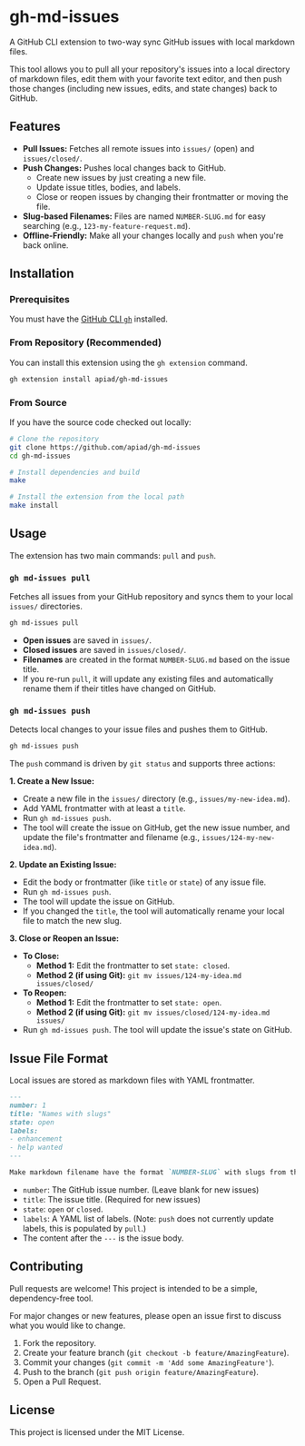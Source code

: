 # gh-md-issues

A GitHub CLI extension to two-way sync GitHub issues with local markdown files.

This tool allows you to pull all your repository's issues into a local directory of markdown files, edit them with your favorite text editor, and then push those changes (including new issues, edits, and state changes) back to GitHub.

## Features

  * **Pull Issues:** Fetches all remote issues into `issues/` (open) and `issues/closed/`.
  * **Push Changes:** Pushes local changes back to GitHub.
      * Create new issues by just creating a new file.
      * Update issue titles, bodies, and labels.
      * Close or reopen issues by changing their frontmatter or moving the file.
  * **Slug-based Filenames:** Files are named `NUMBER-SLUG.md` for easy searching (e.g., `123-my-feature-request.md`).
  * **Offline-Friendly:** Make all your changes locally and `push` when you're back online.

## Installation

### Prerequisites

You must have the [GitHub CLI `gh`](https://cli.github.com) installed.

### From Repository (Recommended)

You can install this extension using the `gh extension` command.

```sh
gh extension install apiad/gh-md-issues
```

### From Source

If you have the source code checked out locally:

```sh
# Clone the repository
git clone https://github.com/apiad/gh-md-issues
cd gh-md-issues

# Install dependencies and build
make

# Install the extension from the local path
make install
```

## Usage

The extension has two main commands: `pull` and `push`.

### `gh md-issues pull`

Fetches all issues from your GitHub repository and syncs them to your local `issues/` directories.

```sh
gh md-issues pull
```

  * **Open issues** are saved in `issues/`.
  * **Closed issues** are saved in `issues/closed/`.
  * **Filenames** are created in the format `NUMBER-SLUG.md` based on the issue title.
  * If you re-run `pull`, it will update any existing files and automatically rename them if their titles have changed on GitHub.

### `gh md-issues push`

Detects local changes to your issue files and pushes them to GitHub.

```sh
gh md-issues push
```

The `push` command is driven by `git status` and supports three actions:

**1. Create a New Issue:**

  * Create a new file in the `issues/` directory (e.g., `issues/my-new-idea.md`).
  * Add YAML frontmatter with at least a `title`.
  * Run `gh md-issues push`.
  * The tool will create the issue on GitHub, get the new issue number, and update the file's frontmatter and filename (e.g., `issues/124-my-new-idea.md`).

**2. Update an Existing Issue:**

  * Edit the body or frontmatter (like `title` or `state`) of any issue file.
  * Run `gh md-issues push`.
  * The tool will update the issue on GitHub.
  * If you changed the `title`, the tool will automatically rename your local file to match the new slug.

**3. Close or Reopen an Issue:**

  * **To Close:**
      * **Method 1:** Edit the frontmatter to set `state: closed`.
      * **Method 2 (if using Git):** `git mv issues/124-my-idea.md issues/closed/`
  * **To Reopen:**
      * **Method 1:** Edit the frontmatter to set `state: open`.
      * **Method 2 (if using Git):** `git mv issues/closed/124-my-idea.md issues/`
  * Run `gh md-issues push`. The tool will update the issue's state on GitHub.

## Issue File Format

Local issues are stored as markdown files with YAML frontmatter.

```markdown
---
number: 1
title: "Names with slugs"
state: open
labels:
- enhancement
- help wanted
---

Make markdown filename have the format `NUMBER-SLUG` with slugs from the title of the issue, so we can better search them with `ls`.
```

  * `number`: The GitHub issue number. (Leave blank for new issues)
  * `title`: The issue title. (Required for new issues)
  * `state`: `open` or `closed`.
  * `labels`: A YAML list of labels. (Note: `push` does not currently update labels, this is populated by `pull`.)
  * The content after the `---` is the issue body.

## Contributing

Pull requests are welcome! This project is intended to be a simple, dependency-free tool.

For major changes or new features, please open an issue first to discuss what you would like to change.

1.  Fork the repository.
2.  Create your feature branch (`git checkout -b feature/AmazingFeature`).
3.  Commit your changes (`git commit -m 'Add some AmazingFeature'`).
4.  Push to the branch (`git push origin feature/AmazingFeature`).
5.  Open a Pull Request.

## License

This project is licensed under the MIT License.
